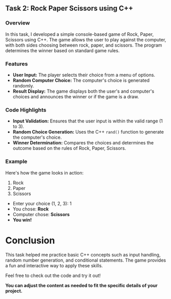 ## Task 2: Rock Paper Scissors using C++

### Overview

In this task, I developed a simple console-based game of Rock, Paper, Scissors using C++. The game allows the user to play against the computer, with both sides choosing between rock, paper, and scissors. The program determines the winner based on standard game rules.

### Features

- **User Input:** The player selects their choice from a menu of options.
- **Random Computer Choice:** The computer's choice is generated randomly.
- **Result Display:** The game displays both the user's and computer's choices and announces the winner or if the game is a draw.

### Code Highlights

- **Input Validation:** Ensures that the user input is within the valid range (1 to 3).
- **Random Choice Generation:** Uses the C++ `rand()` function to generate the computer's choice.
- **Winner Determination:** Compares the choices and determines the outcome based on the rules of Rock, Paper, Scissors.

### Example

Here's how the game looks in action:

1. Rock
2. Paper
3. Scissors
- Enter your choice (1, 2, 3): 1
- You chose: **Rock**
- Computer chose: **Scissors**
- **You win!**

# Conclusion
This task helped me practice basic C++ concepts such as input handling, random number generation, and conditional statements. The game provides a fun and interactive way to apply these skills.

Feel free to check out the code and try it out!

**You can adjust the content as needed to fit the specific details of your project.**

